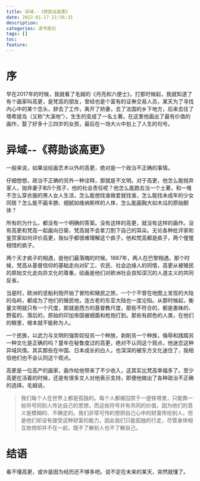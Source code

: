 ```yaml
---
title: 异域--《蒋勋谈高更》
date: 2022-01-17 21:56:31
description: 
categories: 读书笔记
tags: [] 
toc: 
feature: 
---
```


# 序
早在2017年的时候，我就看了毛姆的《月亮和六便士》。打那时候起，我就知道了有个画家叫高更，是梵高的朋友，曾经也是个富有的证券交易人员，某天为了寻找内心中的某个念头，辞去了工作，离开了娇妻，去了法国的乡下地方，后来去往了塔希提岛（又称“大溪地”），生生的变成了一名土著。在这里他画出了最有价值的画作，娶了好多十三四岁的女孩，最后在一场大火中划上了人生的句号。

<!-- more -->

# 异域--《蒋勋谈高更》

一般来说，如果谈绘画艺术以外的高更，绝对是一个政治不正确的事情。

仔细想想，政治不正确的另外一种诠释，那就是不文明。对于高更，他怎么能抛弃家人，抛弃妻子和5个孩子，他的社会责任呢？他怎么能跑去当一个土著，和一堆不怎么穿衣服的男人女人生活，怎么能想找谁做爱就找谁，怎么能找未成年的少女同居？怎么能不画丰腴、细腻如维纳斯样的人体，怎么能画胸大如木瓜的原始酮体？

所有的为什么，都没有一个明确的答案。没有这样的高更，就没有这样的画作。没有高更和梵高一起画向日葵，梵高就不会拿刀割下自己的耳朵。无论各种批评家和鉴赏家如何评价高更，我似乎都很难理解这个疯子，他和梵高都是疯子，两个惺惺相惜的疯子。

两个天才疯子的相遇，是他们最落魄的时候。1887年，两人在巴黎相遇。那个时候，梵高从基督信仰的基础走向对矿工、农民、社会边缘人的同情，高更从被殖民的原始文化走向异文化的尊重，绘画是他们对欧洲社会良知深沉的人道主义的共同反省。

当是时，欧洲的坚船利炮开始了冒险和殖民之旅，一个个不曾在地图上发现的大陆的岛屿，都成为了他们的殖民地，连古老的东亚大陆也一度沦陷。从那时候起，衡量文明就只有一个尺度，那就是西方的基督教尺度，那些不符合的，都是愚昧的、野蛮的、落后的，原始的印加帝国被细菌和枪炮打到。那些有颜色的人类，在他们的眼里，根本就不能称为人。

一个民族，以武力与文明的强势奴役另一个种族，剥削另一个种族，侮辱和践踏另一种文化是正确的吗？童年在秘鲁度过的高更，绝对不认同这个观点，他迷恋这种异域风情。其实那些在中国、日本成长的白人，也深深的被东方文化迷住了，我相信他们也不会认同这个观点。

高更是一位高产的画家，画作给他带来了不少收入，这其实比梵高幸福多了。至少高更在活着的时候，还是有很多文人对他表示支持，即便他做出了各种政治不正确的选择。毛姆说，

> 我们每个人在世界上都是孤独的。每个人都被囚禁于一座铁塔里，只能靠一些符号同别人传达自己的思想，而这些符号并有共同的价值，因为他们的意义是模糊的、不确定的。我们非常可怜的想把自己心中的财富传给别人，但是他们却没有接受这种财富的能力，因此我们只能孤独的行走，尽管身体相互依傍却并不在一起，既不了解别人也不了解自己。

# 结语

看不懂高更，或许是因为经历还不够多吧。说不定在未来的某天，突然就懂了。